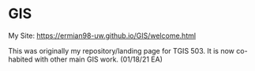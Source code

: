 # GIS

My Site: https://ermian98-uw.github.io/GIS/welcome.html

This was originally my repository/landing page for TGIS 503. It is now co-habited with other main GIS work. (01/18/21 EA)
